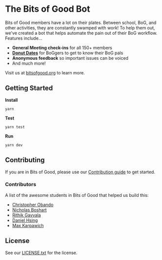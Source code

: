 # The Bits of Good Bot

Bits of Good members have a lot on their plates. Between school, BoG, and other activities, they are constantly swamped with work! To help them out, we've created a bot that helps automate the pain out of their BoG workflow. Features include...

- **General Meeting check-ins** for all 150+ members
- **[Donut Dates](https://www.donut.com/pairing/)** for BoGgers to get to know their BoG pals
- **Anonymous feedback** so important issues can be voiced
- And much more!

Visit us at [bitsofgood.org](https://bitsofgood.org) to learn more.

## Getting Started
**Install**
```
yarn
```
**Test**
```
yarn test
```
**Run**
```
yarn dev
```


## Contributing

If you are in Bits of Good, please use our [Contribution guide](https://github.com/GTBitsOfGood/bog-bot/blob/master/CONTRIBUTING.md) to get started.

### Contributors

A list of the awesome students in Bits of Good that helped us build this:

- [Christopher Obando](https://github.com/chrisjobando)
- [Nicholas Boshart](https://github.com/nichabosh)
- [Rithik Gavvala](https://github.com/rithikgavvala)
- [Daniel Hsing](https://github.com/arthelon)
- [Max Karpawich](https://github.com/karpawich)

## License

See our [LICENSE.txt](https://github.com/GTBitsOfGood/bog-bot/blob/master/LICENSE.txt) for the license.
